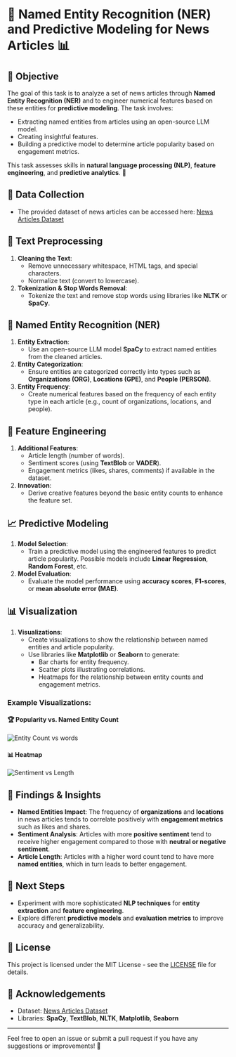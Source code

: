 # 📰 Named Entity Recognition (NER) and Predictive Modeling for News Articles 📊

## 🎯 Objective
The goal of this task is to analyze a set of news articles through **Named Entity Recognition (NER)** and to engineer numerical features based on these entities for **predictive modeling**. The task involves:
- Extracting named entities from articles using an open-source LLM model.
- Creating insightful features.
- Building a predictive model to determine article popularity based on engagement metrics.

This task assesses skills in **natural language processing (NLP)**, **feature engineering**, and **predictive analytics**. 🧠

## 📂 Data Collection
- The provided dataset of news articles can be accessed here: [News Articles Dataset](https://www.kaggle.com/datasets/sbhatti/news-articles-corpus)

## 🧹 Text Preprocessing
1. **Cleaning the Text**:
   - Remove unnecessary whitespace, HTML tags, and special characters.
   - Normalize text (convert to lowercase).
2. **Tokenization & Stop Words Removal**:
   - Tokenize the text and remove stop words using libraries like **NLTK** or **SpaCy**.

## 🤖 Named Entity Recognition (NER)
1. **Entity Extraction**:
   - Use an open-source LLM model **SpaCy** to extract named entities from the cleaned articles.
2. **Entity Categorization**:
   - Ensure entities are categorized correctly into types such as **Organizations (ORG)**, **Locations (GPE)**, and **People (PERSON)**.
3. **Entity Frequency**:
   - Create numerical features based on the frequency of each entity type in each article (e.g., count of organizations, locations, and people).

## 🔧 Feature Engineering
1. **Additional Features**:
   - Article length (number of words).
   - Sentiment scores (using **TextBlob** or **VADER**).
   - Engagement metrics (likes, shares, comments) if available in the dataset.
2. **Innovation**:
   - Derive creative features beyond the basic entity counts to enhance the feature set.

## 📈 Predictive Modeling
1. **Model Selection**:
   - Train a predictive model using the engineered features to predict article popularity. Possible models include **Linear Regression**, **Random Forest**, etc.
2. **Model Evaluation**:
   - Evaluate the model performance using **accuracy scores**, **F1-scores**, or **mean absolute error (MAE)**.

## 📊 Visualization
1. **Visualizations**:
   - Create visualizations to show the relationship between named entities and article popularity.
   - Use libraries like **Matplotlib** or **Seaborn** to generate:
     - Bar charts for entity frequency.
     - Scatter plots illustrating correlations.
     - Heatmaps for the relationship between entity counts and engagement metrics.

### Example Visualizations:

#### 🏆 Popularity vs. Named Entity Count

![Entity Count vs words](![image](https://github.com/user-attachments/assets/03feb778-fb00-4b24-aac0-e43f12ed1e40)
)

#### 📊 Heatmap

![Sentiment vs Length](![image](https://github.com/user-attachments/assets/7c7e4fc4-39b6-47db-a995-4fe27b453e58)
)

## 📝 Findings & Insights
- **Named Entities Impact**: The frequency of **organizations** and **locations** in news articles tends to correlate positively with **engagement metrics** such as likes and shares.
- **Sentiment Analysis**: Articles with more **positive sentiment** tend to receive higher engagement compared to those with **neutral or negative sentiment**.
- **Article Length**: Articles with a higher word count tend to have more **named entities**, which in turn leads to better engagement.

## 🚀 Next Steps
- Experiment with more sophisticated **NLP techniques** for **entity extraction** and **feature engineering**.
- Explore different **predictive models** and **evaluation metrics** to improve accuracy and generalizability.

## 📅 License
This project is licensed under the MIT License - see the [LICENSE](LICENSE) file for details.

## 📢 Acknowledgements
- Dataset: [News Articles Dataset](https://www.kaggle.com/datasets/sbhatti/news-articles-corpus)
- Libraries: **SpaCy**, **TextBlob**, **NLTK**, **Matplotlib**, **Seaborn**

---

Feel free to open an issue or submit a pull request if you have any suggestions or improvements! 💬

